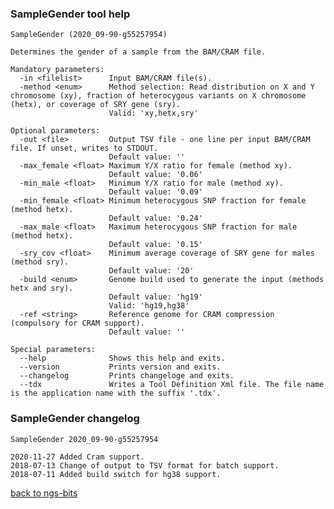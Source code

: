 ### SampleGender tool help
	SampleGender (2020_09-90-g55257954)
	
	Determines the gender of a sample from the BAM/CRAM file.
	
	Mandatory parameters:
	  -in <filelist>      Input BAM/CRAM file(s).
	  -method <enum>      Method selection: Read distribution on X and Y chromosome (xy), fraction of heterocygous variants on X chromosome (hetx), or coverage of SRY gene (sry).
	                      Valid: 'xy,hetx,sry'
	
	Optional parameters:
	  -out <file>         Output TSV file - one line per input BAM/CRAM file. If unset, writes to STDOUT.
	                      Default value: ''
	  -max_female <float> Maximum Y/X ratio for female (method xy).
	                      Default value: '0.06'
	  -min_male <float>   Minimum Y/X ratio for male (method xy).
	                      Default value: '0.09'
	  -min_female <float> Minimum heterocygous SNP fraction for female (method hetx).
	                      Default value: '0.24'
	  -max_male <float>   Maximum heterocygous SNP fraction for male (method hetx).
	                      Default value: '0.15'
	  -sry_cov <float>    Minimum average coverage of SRY gene for males (method sry).
	                      Default value: '20'
	  -build <enum>       Genome build used to generate the input (methods hetx and sry).
	                      Default value: 'hg19'
	                      Valid: 'hg19,hg38'
	  -ref <string>       Reference genome for CRAM compression (compulsory for CRAM support).
	                      Default value: ''
	
	Special parameters:
	  --help              Shows this help and exits.
	  --version           Prints version and exits.
	  --changelog         Prints changeloge and exits.
	  --tdx               Writes a Tool Definition Xml file. The file name is the application name with the suffix '.tdx'.
	
### SampleGender changelog
	SampleGender 2020_09-90-g55257954
	
	2020-11-27 Added Cram support.
	2018-07-13 Change of output to TSV format for batch support.
	2018-07-11 Added build switch for hg38 support.
[back to ngs-bits](https://github.com/imgag/ngs-bits)